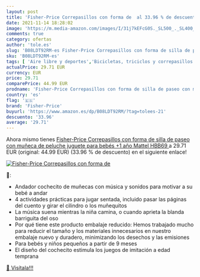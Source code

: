 ```yaml
---
layout: post
title: 'Fisher-Price Correpasillos con forma de  al 33.96 % de descuento'
date: 2021-11-14 18:28:02
image: 'https://m.media-amazon.com/images/I/31j7kEFcG0S._SL500_._SL400_.jpg'
comments: true
category: ofertas
author: 'tole.es'
slug: 'B08LDT92RM-es Fisher-Price Correpasillos con forma de silla de paseo con...'
sku: 'B08LDT92RM-es'
tags: [ 'Aire libre y deportes','Bicicletas, triciclos y correpasillos','Correpasillos para empujar de niños','Juguetes','Juguetes y juegos','bebés','fisher-price', ]
actualPrice: 29.71 EUR
currency: EUR
price: 29.71
comparePrice: 44.99 EUR
prodname: 'Fisher-Price Correpasillos con forma de silla de paseo con muñeca de peluche  juguete para bebés +1 año  Mattel HBB69 '
country: 'es'
flag: '🇪🇸'
brand: 'Fisher-Price'
buyurl: 'https://www.amazon.es/dp/B08LDT92RM/?tag=tolees-21'
descuento: '33.96'
average: '29.71'
---
```


Ahora mismo tienes [Fisher-Price Correpasillos con forma de silla de paseo con muñeca de peluche  juguete para bebés +1 año  Mattel HBB69 ](https://www.amazon.es/dp/B08LDT92RM/?tag=tolees-21) a 29.71 EUR (original: 44.99 EUR) (33.96 %  de descuento) en el siguiente enlace!

[![Fisher-Price Correpasillos con forma de ](https://m.media-amazon.com/images/I/31j7kEFcG0S._SL500_._SL400_.jpg)](https://www.amazon.es/dp/B08LDT92RM/?tag=tolees-21)

🔎:

- Andador cochecito de muñecas con música y sonidos para motivar a su bebé a andar
- 4 actividades prácticas para jugar sentada, incluido pasar las páginas del cuento y girar el cilindro o los muñequitos
- La música suena mientras la niña camina, o cuando aprieta la blanda barriguita del oso
- Por qué tiene este producto embalaje reducido: Hemos trabajado mucho para reducir el tamaño y los materiales innecesarios en nuestro embalaje nuevo y duradero, minimizando los desechos y las emisiones
- Para bebés y niños pequeños a partir de 9 meses
- El diseño del cochecito estimula los juegos de imitación a edad temprana

[🛒 Visítala!!!](https://www.amazon.es/dp/B08LDT92RM/?tag=tolees-21)
